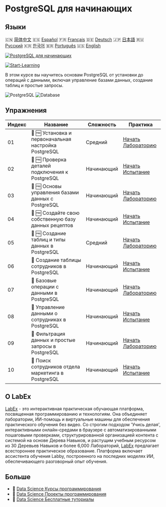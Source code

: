 # PostgreSQL для начинающих

## Языки

🇨🇳 [简体中文](README_zh.md) 🇪🇸 [Español](README_es.md) 🇫🇷 [Français](README_fr.md) 🇩🇪 [Deutsch](README_de.md) 🇯🇵 [日本語](README_ja.md) 🇷🇺 [Русский](README_ru.md) 🇰🇷 [한국어](README_ko.md) 🇧🇷 [Português](README_pt.md) 🇺🇸 [English](README.md) 

[![PostgreSQL для начинающих](https://cover-creator.labex.io/postgresql-for-beginners.png?lang=ru)](https://labex.io/ru/courses/postgresql-for-beginners)

[![Start-Learning](https://img.shields.io/badge/Start-Learning-whitesmoke?style=for-the-badge)](https://labex.io/ru/courses/postgresql-for-beginners)

В этом курсе вы научитесь основам PostgreSQL от установки до операций с данными, включая управление базами данных, создание таблиц и простые запросы.

![PostgreSQL](https://img.shields.io/badge/PostgreSQL-whitesmoke?style=for-the-badge&logo=postgresql)
![Database](https://img.shields.io/badge/Database-whitesmoke?style=for-the-badge&logo=database)


## Упражнения

|   Индекс | Название                                              | Сложность   | Практика                                                                                                                                                                    |
|----------|-------------------------------------------------------|-------------|-----------------------------------------------------------------------------------------------------------------------------------------------------------------------------|
|       01 | 🧩 🆓 Установка и первоначальная настройка PostgreSQL | Средний     | <a target='_blank' href='https://labex.io/ru/labs/postgresql-installation-and-initial-setup-of-postgresql-550900?course=postgresql-for-beginners'>Начать Лабораторию</a>    |
|       02 | 🎯 🆓 Проверка деталей подключения к PostgreSQL       | Начинающий  | <a target='_blank' href='https://labex.io/ru/labs/postgresql-verify-postgresql-connection-details-551083?course=postgresql-for-beginners'>Начать Испытание</a>              |
|       03 | 🧩 🆓 Основы управления базами данных с PostgreSQL    | Начинающий  | <a target='_blank' href='https://labex.io/ru/labs/postgresql-database-management-basics-with-postgresql-550899?course=postgresql-for-beginners'>Начать Лабораторию</a>      |
|       04 | 🎯 🆓 Создайте свою собственную базу данных рецептов  | Начинающий  | <a target='_blank' href='https://labex.io/ru/labs/postgresql-create-your-own-recipe-database-551100?course=postgresql-for-beginners'>Начать Испытание</a>                   |
|       05 | 🧩 🆓 Создание таблиц и типы данных в PostgreSQL      | Средний     | <a target='_blank' href='https://labex.io/ru/labs/postgresql-postgresql-table-creation-and-data-types-550901?course=postgresql-for-beginners'>Начать Лабораторию</a>        |
|       06 | 🎯  Создание таблицы сотрудников в PostgreSQL         | Начинающий  | <a target='_blank' href='https://labex.io/ru/labs/postgresql-create-employee-table-in-postgresql-551115?course=postgresql-for-beginners'>Начать Испытание</a>               |
|       07 | 🧩  Базовые операции с данными в PostgreSQL           | Начинающий  | <a target='_blank' href='https://labex.io/ru/labs/postgresql-basic-data-operations-in-postgresql-550897?course=postgresql-for-beginners'>Начать Лабораторию</a>             |
|       08 | 🎯  Управление данными о сотрудниках в PostgreSQL     | Начинающий  | <a target='_blank' href='https://labex.io/ru/labs/postgresql-manage-employee-data-in-postgresql-551130?course=postgresql-for-beginners'>Начать Испытание</a>                |
|       09 | 🧩  Фильтрация данных и простые запросы в PostgreSQL  | Начинающий  | <a target='_blank' href='https://labex.io/ru/labs/postgresql-data-filtering-and-simple-queries-in-postgresql-550898?course=postgresql-for-beginners'>Начать Лабораторию</a> |
|       10 | 🎯  Поиск сотрудников отдела маркетинга в PostgreSQL  | Начинающий  | <a target='_blank' href='https://labex.io/ru/labs/postgresql-find-marketing-employees-in-postgresql-551146?course=postgresql-for-beginners'>Начать Испытание</a>            |

## О LabEx

[LabEx](https://labex.io) - это интерактивная практическая обучающая платформа, посвященная программированию и технологиям. Она объединяет лаборатории, ИИ-помощь и виртуальные машины для обеспечения практического обучения без видео. Со строгим подходом 'Учись делая', интерактивными онлайн-средами в браузере с автоматизированными пошаговыми проверками, структурированной организацией контента с системой на основе Дерева Навыков, и растущим учебным ресурсом из 30 Деревьев Навыков и более 6,000 Лабораторий, [LabEx](https://labex.io) предлагает всестороннее практическое образование. Платформа включает ассистента обучения Labby, построенного на последних моделях ИИ, обеспечивающего разговорный опыт обучения.

## Больше

- 🔗 [Data Science Курсы программирования](https://github.com/labex-labs/awesome-programming-courses)
- 🔗 [Data Science Проекты программирования](https://github.com/labex-labs/awesome-programming-projects)
- 🔗 [Data Science Бесплатные туториалы](https://github.com/labex-labs/data-science-free-tutorials)

